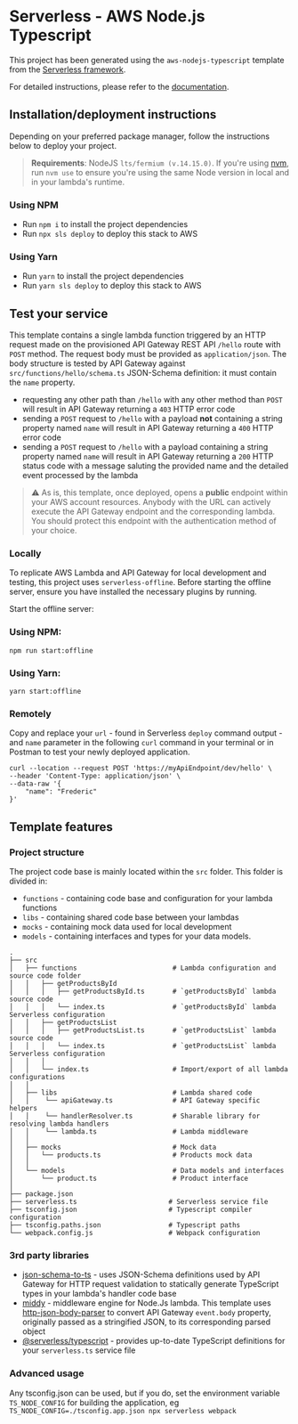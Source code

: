 # Serverless - AWS Node.js Typescript

This project has been generated using the `aws-nodejs-typescript` template from the [Serverless framework](https://www.serverless.com/).

For detailed instructions, please refer to the [documentation](https://www.serverless.com/framework/docs/providers/aws/).

## Installation/deployment instructions

Depending on your preferred package manager, follow the instructions below to deploy your project.

> **Requirements**: NodeJS `lts/fermium (v.14.15.0)`. If you're using [nvm](https://github.com/nvm-sh/nvm), run `nvm use` to ensure you're using the same Node version in local and in your lambda's runtime.

### Using NPM

- Run `npm i` to install the project dependencies
- Run `npx sls deploy` to deploy this stack to AWS

### Using Yarn

- Run `yarn` to install the project dependencies
- Run `yarn sls deploy` to deploy this stack to AWS

## Test your service

This template contains a single lambda function triggered by an HTTP request made on the provisioned API Gateway REST API `/hello` route with `POST` method. The request body must be provided as `application/json`. The body structure is tested by API Gateway against `src/functions/hello/schema.ts` JSON-Schema definition: it must contain the `name` property.

- requesting any other path than `/hello` with any other method than `POST` will result in API Gateway returning a `403` HTTP error code
- sending a `POST` request to `/hello` with a payload **not** containing a string property named `name` will result in API Gateway returning a `400` HTTP error code
- sending a `POST` request to `/hello` with a payload containing a string property named `name` will result in API Gateway returning a `200` HTTP status code with a message saluting the provided name and the detailed event processed by the lambda

> :warning: As is, this template, once deployed, opens a **public** endpoint within your AWS account resources. Anybody with the URL can actively execute the API Gateway endpoint and the corresponding lambda. You should protect this endpoint with the authentication method of your choice.

### Locally

To replicate AWS Lambda and API Gateway for local development and testing, this project uses `serverless-offline`. Before starting the offline server, ensure you have installed the necessary plugins by running.

Start the offline server:

### Using NPM:
```shell
npm run start:offline
```

### Using Yarn:
```shell
yarn start:offline
```

### Remotely

Copy and replace your `url` - found in Serverless `deploy` command output - and `name` parameter in the following `curl` command in your terminal or in Postman to test your newly deployed application.

```
curl --location --request POST 'https://myApiEndpoint/dev/hello' \
--header 'Content-Type: application/json' \
--data-raw '{
    "name": "Frederic"
}'
```

## Template features

### Project structure

The project code base is mainly located within the `src` folder. This folder is divided in:

- `functions` - containing code base and configuration for your lambda functions
- `libs` - containing shared code base between your lambdas
- `mocks` - containing mock data used for local development
- `models` - containing interfaces and types for your data models.

```
.
├── src
│   ├── functions                        # Lambda configuration and source code folder
│   │   ├── getProductsById
│   │   │   ├── getProductsById.ts       # `getProductsById` lambda source code
│   │   │   └── index.ts                 # `getProductsById` lambda Serverless configuration
│   │   ├── getProductsList
│   │   │   ├── getProductsList.ts       # `getProductsList` lambda source code
│   │   │   └── index.ts                 # `getProductsList` lambda Serverless configuration
│   │   │
│   │   └── index.ts                     # Import/export of all lambda configurations
│   │
│   ├── libs                             # Lambda shared code
│   │    └── apiGateway.ts               # API Gateway specific helpers
│   │    └── handlerResolver.ts          # Sharable library for resolving lambda handlers
│   │    └── lambda.ts                   # Lambda middleware
│   │
│   ├── mocks                            # Mock data
│   │   └── products.ts                  # Products mock data
│   │
│   └── models                           # Data models and interfaces
│       └── product.ts                   # Product interface
│
├── package.json
├── serverless.ts                       # Serverless service file
├── tsconfig.json                       # Typescript compiler configuration
├── tsconfig.paths.json                 # Typescript paths
└── webpack.config.js                   # Webpack configuration
```

### 3rd party libraries

- [json-schema-to-ts](https://github.com/ThomasAribart/json-schema-to-ts) - uses JSON-Schema definitions used by API Gateway for HTTP request validation to statically generate TypeScript types in your lambda's handler code base
- [middy](https://github.com/middyjs/middy) - middleware engine for Node.Js lambda. This template uses [http-json-body-parser](https://github.com/middyjs/middy/tree/master/packages/http-json-body-parser) to convert API Gateway `event.body` property, originally passed as a stringified JSON, to its corresponding parsed object
- [@serverless/typescript](https://github.com/serverless/typescript) - provides up-to-date TypeScript definitions for your `serverless.ts` service file

### Advanced usage

Any tsconfig.json can be used, but if you do, set the environment variable `TS_NODE_CONFIG` for building the application, eg `TS_NODE_CONFIG=./tsconfig.app.json npx serverless webpack`

